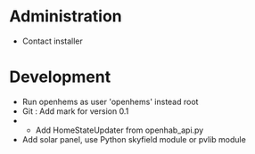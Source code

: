 # Administration
- Contact installer

# Development
- Run openhems as user 'openhems' instead root
- Git : Add mark for version 0.1
- - Add HomeStateUpdater from openhab_api.py
- Add solar panel, use Python skyfield module or pvlib module
